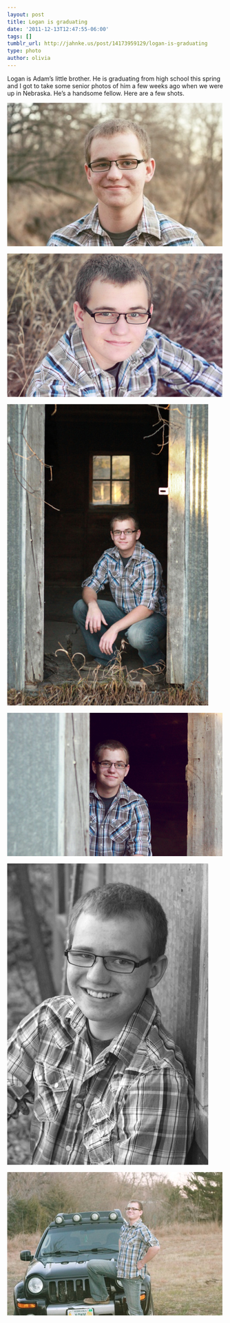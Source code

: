 ```yaml
---
layout: post
title: Logan is graduating
date: '2011-12-13T12:47:55-06:00'
tags: []
tumblr_url: http://jahnke.us/post/14173959129/logan-is-graduating
type: photo
author: olivia
---
```


Logan is Adam’s little brother. He is graduating from high school this spring and I got to take some senior photos of him a few weeks ago when we were up in Nebraska. He’s a handsome fellow. Here are a few shots.

![](/media/tumblr_lw5o2lFAAy1qfd5w2.jpg)

![](/media/tumblr_lw5o3kdwcx1qfd5w2.jpg)

![](/media/tumblr_lw5o3xdXgt1qfd5w2.jpg)

![](/media/tumblr_lw5o4dmCHC1qfd5w2.jpg)

![](/media/tumblr_lw5o4r4GEc1qfd5w2.jpg)

![](/media/tumblr_lw5o33CV3V1qfd5w2.jpg)
